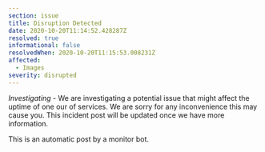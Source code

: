 ```yaml
---
section: issue
title: Disruption Detected
date: 2020-10-20T11:14:52.428287Z
resolved: true
informational: false
resolvedWhen: 2020-10-20T11:15:53.008231Z
affected:
  - Images
severity: disrupted
---
```

*Investigating* - We are investigating a potential issue that might affect the uptime of one our of services. We are sorry for any inconvenience this may cause you. This incident post will be updated once we have more information.

This is an automatic post by a monitor bot.
        
